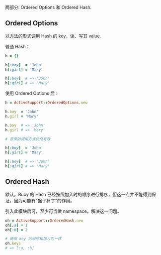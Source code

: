 两部分: Ordered Options 和 Ordered Hash.

## Ordered Options

以方法的形式调用 Hash 的 key，读、写其 value.

普通 Hash：

```ruby
h = {}

h[:boy]  = 'John'
h[:girl] = 'Mary'

h[:boy]  # => 'John'
h[:girl] # => 'Mary'
```

使用 Ordered Options 后：

```ruby
h = ActiveSupport::OrderedOptions.new

h.boy  = 'John'
h.girl = 'Mary'

h.boy  # => 'John'
h.girl # => 'Mary'

# 原来的调用方式仍然有效

h[:boy]  = 'John'
h[:girl] = 'Mary'

h[:boy]  # => 'John'
h[:girl] # => 'Mary'
```

## Ordered Hash

默认，Ruby 的 Hash 已经按照加入时的顺序进行排序，但这一点并不能得到保证，因为可能有"猴子补丁"的作用。

引入此模块后可，至少可当做 namespace，解决这一问题。

```ruby
oh = ActiveSupport::OrderedHash.new
oh[:a] = 1
oh[:b] = 2

# 确保 key 的顺序和加入时一样
oh.keys
# => [:a, :b]
```
